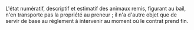   
 L'état numératif, descriptif et estimatif des animaux remis, figurant au bail, n'en transporte pas la propriété au preneur ; il n'a d'autre objet que de servir de base au règlement à intervenir au moment où le contrat prend fin.  

  
